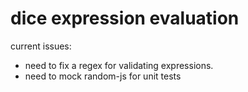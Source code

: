 # dice expression evaluation

current issues: 
* need to fix a regex for validating expressions.
* need to mock random-js for unit tests